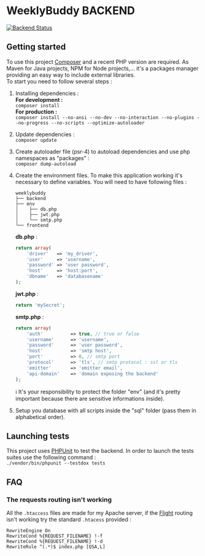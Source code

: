 # WeeklyBuddy BACKEND

[![Backend Status](https://github.com/PierreRainero/WeeklyBuddy/workflows/Backend_pipeline/badge.svg)](https://github.com/PierreRainero/WeeklyBuddy/actions?query=workflow%3ABackend_pipeline)  

## Getting started

To use this project [Composer](https://getcomposer.org/) and a recent PHP version are required. As Maven for Java projects, NPM for Node projects,... it's a packages manager providing an easy way to include external libraries.  
To start you need to follow several steps :

1. Installing dependencies :  
**For development :**  
`composer install`  
**For production :**  
`composer install --no-ansi --no-dev --no-interaction --no-plugins --no-progress --no-scripts --optimize-autoloader`  
2. Update dependencies :  
`composer update`  
3. Create autoloader file (psr-4) to autoload dependencies and use php namespaces as "packages" :  
`composer dump-autoload`  
4. Create the environment files. To make this application working it's necessary to define variables. You will need to have following files :  

    ```noformat
    weeklybuddy
    ├── backend
    ├── env
    │    ├── db.php
    │    ├── jwt.php
    │    └── smtp.php
    └── frontend
    ```

    **db.php** :

    ```php
    return array(
        'driver'   => 'my_driver',
        'user'     => 'username',
        'password' => 'user password',
        'host'     => 'host:port',
        'dbname'   => 'databasename'
    );
    ```

    **jwt.php** :

    ```php
    return 'mySecret';
    ```

    **smtp.php** :

    ```php
    return array(
        'auth'          => true, // true or false
        'username'      => 'username',
        'password'      => 'user password',
        'host'          => 'smtp host',
        'port'          => 0, // smtp port
        'protocol'      => 'tls', // smtp protocol : ssl or tls
        'emitter'       => 'emitter email',
        'api-domain'    => 'domain exposing the backend'
    );
    ```

    :information_source: It's your responsibility to protect the folder "env" (and it's pretty important because there are sensitive informations inside).

5. Setup you database with all scripts inside the "sql" folder (pass them in alphabetical order).

## Launching tests

This project uses [PHPUnit](https://phpunit.de/index.html) to test the backend. In order to launch the tests suites use the following command :  
`./vendor/bin/phpunit --testdox tests`

## FAQ

### The requests routing isn't working

All the `.htaccess` files are made for my Apache server, if the [Flight](https://flightphp.com/) routing isn't working try the standard `.htacess` provided :  

```htaccess
RewriteEngine On
RewriteCond %{REQUEST_FILENAME} !-f
RewriteCond %{REQUEST_FILENAME} !-d
RewriteRule ^(.*)$ index.php [QSA,L]
```
